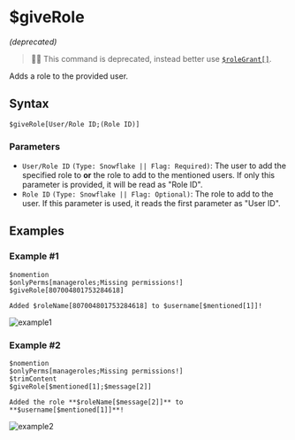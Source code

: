# $giveRole 
*(deprecated)*

> 🧙‍♂️ This command is deprecated, instead better use [`$roleGrant[]`](./roleGrant.md).

Adds a role to the provided user.

## Syntax
```
$giveRole[User/Role ID;(Role ID)]
```

### Parameters
- `User/Role ID` `(Type: Snowflake || Flag: Required)`: The user to add the specified role to **or** the role to add to the mentioned users. If only this parameter is provided, it will be read as "Role ID".
- `Role ID` `(Type: Snowflake || Flag: Optional)`: The role to add to the user. If this parameter is used, it reads the first parameter as "User ID".

## Examples
### Example #1
```
$nomention
$onlyPerms[manageroles;Missing permissions!]
$giveRole[807004801753284618]

Added $roleName[807004801753284618] to $username[$mentioned[1]]!
```
![example1](https://user-images.githubusercontent.com/69215413/123468942-6e8b6b80-d5c0-11eb-9102-afc48b70f622.png)

### Example #2
```
$nomention
$onlyPerms[manageroles;Missing permissions!]
$trimContent
$giveRole[$mentioned[1];$message[2]]

Added the role **$roleName[$message[2]]** to **$username[$mentioned[1]]**!
```
![example2](https://user-images.githubusercontent.com/111157596/250921826-a2a32410-a9da-4609-bee7-4076b8951e8b.png)
